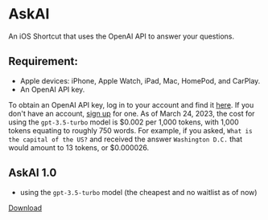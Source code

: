 # AskAI

An iOS Shortcut that uses the OpenAI API to answer your questions. 

## Requirement:

* Apple devices: iPhone, Apple Watch, iPad, Mac, HomePod, and CarPlay. 
* An OpenAI API key. 

To obtain an OpenAI API key, log in to your account and find it [here](https://platform.openai.com/account/api-keys). If you don't have an account, [sign up](https://platform.openai.com/signup) for one. As of March 24, 2023, the cost for using the `gpt-3.5-turbo` model is $0.002 per 1,000 tokens, with 1,000 tokens equating to roughly 750 words. For example, if you asked, `What is the capital of the US?` and received the answer `Washington D.C.` that would amount to 13 tokens, or $0.000026.

## AskAI 1.0
* using the `gpt-3.5-turbo` model (the cheapest and no waitlist as of now)

[Download](https://www.icloud.com/shortcuts/af109d25979c41b7b3ad21f994af44b5)
